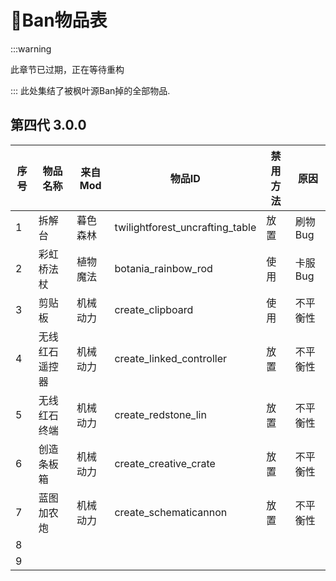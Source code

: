 # 🚫Ban物品表

:::warning

此章节已过期，正在等待重构

:::
此处集结了被枫叶源Ban掉的全部物品.

## 第四代 3.0.0

| 序号 | **物品名称**   | **来自Mod** | 物品ID                          | **禁用方法** | 原因     |
| ---- | -------------- | ----------- | ------------------------------- | ------------ | -------- |
| 1    | 拆解台         | 暮色森林    | twilightforest_uncrafting_table | 放置         | 刷物Bug  |
| 2    | 彩虹桥法杖     | 植物魔法    | botania_rainbow_rod             | 使用         | 卡服Bug  |
| 3    | 剪贴板         | 机械动力    | create_clipboard                | 使用         | 不平衡性 |
| 4    | 无线红石遥控器 | 机械动力    | create_linked_controller        | 放置         | 不平衡性 |
| 5    | 无线红石终端   | 机械动力    | create_redstone_lin             | 放置         | 不平衡性 |
| 6    | 创造条板箱     | 机械动力    | create_creative_crate           | 放置         | 不平衡性 |
| 7    | 蓝图加农炮     | 机械动力    | create_schematicannon           | 放置         | 不平衡性 |
| 8    |                |             |                                 |              |          |
| 9    |                |             |                                 |              |          |